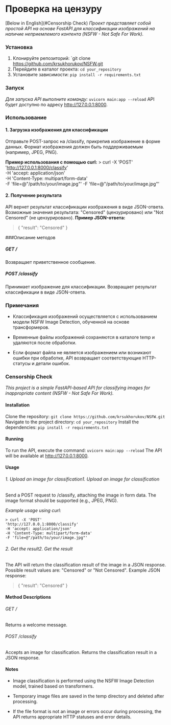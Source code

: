 
# Проверка на цензуру
[Below in English](#Censorship Check)
*Проект представляет собой простой API на основе FastAPI для классификации изображений на наличие неприемлемого контента (NSFW - Not Safe For Work).*

### Установка
1. Клонируйте репозиторий:
`git clone https://github.com/krsukhorukov/NSFW.git
2.  Перейдите в каталог проекта:
`cd your_repository`
3. Установите зависимости:
`pip install -r requirements.txt`

### Запуск
*Для запуска API выполните команду:*
`uvicorn main:app --reload`
API будет доступно по адресу http://127.0.0.1:8000.

### Использование
#### 1. Загрузка изображения для классификации
Отправьте POST-запрос на /classify, прикрепив изображение в форме данных. Формат изображения должен быть поддерживаемым (например, JPEG, PNG).

**Пример использования с помощью curl:**
	> curl -X 'POST' \
	  'http://127.0.0.1:8000/classify' \
	  -H 'accept: application/json' \
	  -H 'Content-Type: multipart/form-data' \
	  -F 'file=@"/path/to/your/image.jpg"'  -F 'file=@"/path/to/your/image.jpg"'

#### 2. Получение результата
API вернет результат классификации изображения в виде JSON-ответа. Возможные значения результата: "Censored" (цензурировано) или "Not Censored" (не цензурировано).
**Пример JSON-ответа:**

> {
  "result": "Censored"
}

###Описание методов

##### GET /
Возвращает приветственное сообщение.

##### POST /classify
Принимает изображение для классификации. Возвращает результат классификации в виде JSON-ответа.

### Примечания
- Классификация изображений осуществляется с использованием модели NSFW Image Detection, обученной на основе трансформеров.

- Временные файлы изображений сохраняются в каталоге temp и удаляются после обработки.

- Если формат файла не является изображением или возникают ошибки при обработке, API возвращает соответствующие HTTP-статусы и детали ошибок.

### Censorship Check
*This project is a simple FastAPI-based API for classifying images for inappropriate content (NSFW - Not Safe For Work).*

#### Installation
Clone the repository:
`git clone https://github.com/krsukhorukov/NSFW.git`
Navigate to the project directory:
`cd your_repository`
Install the dependencies:
`pip install -r requirements.txt`
#### Running
To run the API, execute the command:
`uvicorn main:app --reload`
The API will be available at http://127.0.0.1:8000.

#### Usage
###### 1. Upload an image for classification1. Upload an image for classification
Send a POST request to /classify, attaching the image in form data. The image format should be supported (e.g., JPEG, PNG).

*Example usage using curl:*


	> curl -X 'POST'
	'http://127.0.0.1:8000/classify'
	-H 'accept: application/json'
	-H 'Content-Type: multipart/form-data'
	-F 'file=@"/path/to/your/image.jpg"'

###### 2.  Get the result2.  Get the result
The API will return the classification result of the image in a JSON response. Possible result values are: "Censored" or "Not Censored".
Example JSON response:



> 	{
	"result": "Censored"
	}

#### Method Descriptions
###### GET /
Returns a welcome message.

###### POST /classify
Accepts an image for classification. Returns the classification result in a JSON response.

#### Notes
- Image classification is performed using the NSFW Image Detection model, trained based on transformers.

- Temporary image files are saved in the temp directory and deleted after processing.

- If the file format is not an image or errors occur during processing, the API returns appropriate HTTP statuses and error details.



